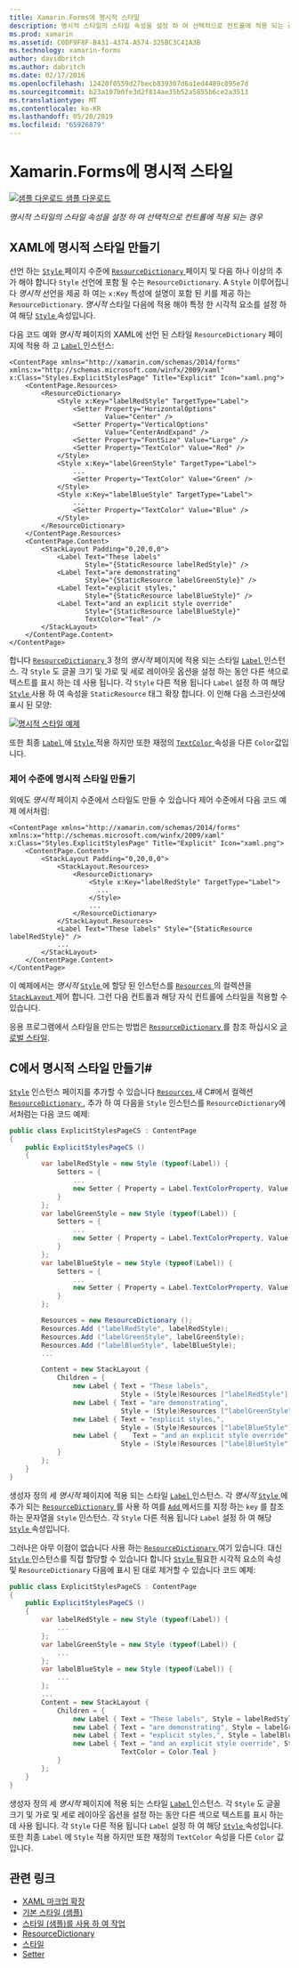```yaml
---
title: Xamarin.Forms에 명시적 스타일
description: 명시적 스타일의 스타일 속성을 설정 하 여 선택적으로 컨트롤에 적용 되는 경우 이 문서에서는 Xamarin.Forms 응용 프로그램에 명시적 스타일을 사용 하는 방법을 설명 합니다.
ms.prod: xamarin
ms.assetid: C0DF9F8F-B431-4374-A574-325BC3C41A3B
ms.technology: xamarin-forms
author: davidbritch
ms.author: dabritch
ms.date: 02/17/2016
ms.openlocfilehash: 12420f0559d27becb839307d6a1ed4489c895e7d
ms.sourcegitcommit: b23a107b0fe3d2f814ae35b52a5855b6ce2a3513
ms.translationtype: MT
ms.contentlocale: ko-KR
ms.lasthandoff: 05/20/2019
ms.locfileid: "65926879"
---
```

# <a name="explicit-styles-in-xamarinforms"></a>Xamarin.Forms에 명시적 스타일

[![샘플 다운로드](~/media/shared/download.png) 샘플 다운로드](https://developer.xamarin.com/samples/xamarin-forms/UserInterface/Styles/BasicStyles/)

_명시적 스타일의 스타일 속성을 설정 하 여 선택적으로 컨트롤에 적용 되는 경우_

## <a name="create-an-explicit-style-in-xaml"></a>XAML에 명시적 스타일 만들기

선언 하는 [ `Style` ](xref:Xamarin.Forms.Style) 페이지 수준에 [ `ResourceDictionary` ](xref:Xamarin.Forms.ResourceDictionary) 페이지 및 다음 하나 이상의 추가 해야 합니다 `Style` 선언에 포함 될 수는 `ResourceDictionary`. A `Style` 이루어집니다 *명시적* 선언을 제공 하 여는 `x:Key` 특성에 설명이 포함 된 키를 제공 하는 `ResourceDictionary`. *명시적* 스타일 다음에 적용 해야 특정 한 시각적 요소를 설정 하 여 해당 [ `Style` ](xref:Xamarin.Forms.NavigableElement.Style) 속성입니다.

다음 코드 예와 *명시적* 페이지의 XAML에 선언 된 스타일 `ResourceDictionary` 페이지에 적용 하 고 [ `Label` ](xref:Xamarin.Forms.Label) 인스턴스:

```xaml
<ContentPage xmlns="http://xamarin.com/schemas/2014/forms" xmlns:x="http://schemas.microsoft.com/winfx/2009/xaml" x:Class="Styles.ExplicitStylesPage" Title="Explicit" Icon="xaml.png">
    <ContentPage.Resources>
        <ResourceDictionary>
            <Style x:Key="labelRedStyle" TargetType="Label">
                <Setter Property="HorizontalOptions"
                        Value="Center" />
                <Setter Property="VerticalOptions"
                        Value="CenterAndExpand" />
                <Setter Property="FontSize" Value="Large" />
                <Setter Property="TextColor" Value="Red" />
            </Style>
            <Style x:Key="labelGreenStyle" TargetType="Label">
                ...
                <Setter Property="TextColor" Value="Green" />
            </Style>
            <Style x:Key="labelBlueStyle" TargetType="Label">
                ...
                <Setter Property="TextColor" Value="Blue" />
            </Style>
        </ResourceDictionary>
    </ContentPage.Resources>
    <ContentPage.Content>
        <StackLayout Padding="0,20,0,0">
            <Label Text="These labels"
                   Style="{StaticResource labelRedStyle}" />
            <Label Text="are demonstrating"
                   Style="{StaticResource labelGreenStyle}" />
            <Label Text="explicit styles,"
                   Style="{StaticResource labelBlueStyle}" />
            <Label Text="and an explicit style override"
                   Style="{StaticResource labelBlueStyle}"
                   TextColor="Teal" />
        </StackLayout>
    </ContentPage.Content>
</ContentPage>
```

합니다 [ `ResourceDictionary` ](xref:Xamarin.Forms.ResourceDictionary) 3 정의 *명시적* 페이지에 적용 되는 스타일 [ `Label` ](xref:Xamarin.Forms.Label) 인스턴스. 각 `Style` 도 글꼴 크기 및 가로 및 세로 레이아웃 옵션을 설정 하는 동안 다른 색으로 텍스트를 표시 하는 데 사용 됩니다. 각 `Style` 다른 적용 됩니다 `Label` 설정 하 여 해당 [ `Style` ](xref:Xamarin.Forms.NavigableElement.Style) 사용 하 여 속성을 `StaticResource` 태그 확장 합니다. 이 인해 다음 스크린샷에 표시 된 모양:

[![](explicit-images/explicit-styles.png "명시적 스타일 예제")](explicit-images/explicit-styles-large.png#lightbox "명시적 스타일 예제")

또한 최종 [ `Label` ](xref:Xamarin.Forms.Label) 에 [ `Style` ](xref:Xamarin.Forms.Style) 적용 하지만 또한 재정의 [ `TextColor` ](xref:Xamarin.Forms.Label.TextColor) 속성을 다른 `Color`값입니다.

### <a name="create-an-explicit-style-at-the-control-level"></a>제어 수준에 명시적 스타일 만들기

외에도 *명시적* 페이지 수준에서 스타일도 만들 수 있습니다 제어 수준에서 다음 코드 예제 에서처럼:

```xaml
<ContentPage xmlns="http://xamarin.com/schemas/2014/forms" xmlns:x="http://schemas.microsoft.com/winfx/2009/xaml" x:Class="Styles.ExplicitStylesPage" Title="Explicit" Icon="xaml.png">
    <ContentPage.Content>
        <StackLayout Padding="0,20,0,0">
            <StackLayout.Resources>
                <ResourceDictionary>
                    <Style x:Key="labelRedStyle" TargetType="Label">
                      ...
                    </Style>
                    ...
                </ResourceDictionary>
            </StackLayout.Resources>
            <Label Text="These labels" Style="{StaticResource labelRedStyle}" />
            ...
        </StackLayout>
    </ContentPage.Content>
</ContentPage>
```

이 예제에서는 *명시적* [ `Style` ](xref:Xamarin.Forms.Style) 에 할당 된 인스턴스를 [ `Resources` ](xref:Xamarin.Forms.VisualElement.Resources) 의 컬렉션을 [ `StackLayout` ](xref:Xamarin.Forms.StackLayout) 제어 합니다. 그런 다음 컨트롤과 해당 자식 컨트롤에 스타일을 적용할 수 있습니다.

응용 프로그램에서 스타일을 만드는 방법은 [ `ResourceDictionary` ](xref:Xamarin.Forms.ResourceDictionary)를 참조 하십시오 [글로벌 스타일](~/xamarin-forms/user-interface/styles/application.md).

## <a name="create-an-explicit-style-in-c35"></a>C에서 명시적 스타일 만들기&#35;

[`Style`](xref:Xamarin.Forms.Style) 인스턴스 페이지를 추가할 수 있습니다 [ `Resources` ](xref:Xamarin.Forms.VisualElement.Resources) 새 C#에서 컬렉션 [ `ResourceDictionary` ](xref:Xamarin.Forms.ResourceDictionary), 추가 하 여 다음을 `Style` 인스턴스를 `ResourceDictionary`에서처럼는 다음 코드 예제:

```csharp
public class ExplicitStylesPageCS : ContentPage
{
    public ExplicitStylesPageCS ()
    {
        var labelRedStyle = new Style (typeof(Label)) {
            Setters = {
                ...
                new Setter { Property = Label.TextColorProperty, Value = Color.Red    }
            }
        };
        var labelGreenStyle = new Style (typeof(Label)) {
            Setters = {
                ...
                new Setter { Property = Label.TextColorProperty, Value = Color.Green }
            }
        };
        var labelBlueStyle = new Style (typeof(Label)) {
            Setters = {
                ...
                new Setter { Property = Label.TextColorProperty, Value = Color.Blue }
            }
        };

        Resources = new ResourceDictionary ();
        Resources.Add ("labelRedStyle", labelRedStyle);
        Resources.Add ("labelGreenStyle", labelGreenStyle);
        Resources.Add ("labelBlueStyle", labelBlueStyle);
        ...

        Content = new StackLayout {
            Children = {
                new Label { Text = "These labels",
                            Style = (Style)Resources ["labelRedStyle"] },
                new Label { Text = "are demonstrating",
                            Style = (Style)Resources ["labelGreenStyle"] },
                new Label { Text = "explicit styles,",
                            Style = (Style)Resources ["labelBlueStyle"] },
                new Label {    Text = "and an explicit style override",
                            Style = (Style)Resources ["labelBlueStyle"], TextColor = Color.Teal }
            }
        };
    }
}
```

생성자 정의 세 *명시적* 페이지에 적용 되는 스타일 [ `Label` ](xref:Xamarin.Forms.Label) 인스턴스. 각 *명시적* [ `Style` ](xref:Xamarin.Forms.Style) 에 추가 되는 [ `ResourceDictionary` ](xref:Xamarin.Forms.ResourceDictionary) 를 사용 하 여를 [ `Add` ](xref:Xamarin.Forms.ResourceDictionary.Add(System.String,System.Object)) 메서드를 지정 하는 `key` 를 참조 하는 문자열을 `Style` 인스턴스. 각 `Style` 다른 적용 됩니다 `Label` 설정 하 여 해당 [ `Style` ](xref:Xamarin.Forms.NavigableElement.Style) 속성입니다.

그러나은 아무 이점이 없습니다 사용 하는 [ `ResourceDictionary` ](xref:Xamarin.Forms.ResourceDictionary) 여기 있습니다. 대신 [ `Style` ](xref:Xamarin.Forms.Style) 인스턴스를 직접 할당할 수 있습니다 합니다 [ `Style` ](xref:Xamarin.Forms.NavigableElement.Style) 필요한 시각적 요소의 속성 및 `ResourceDictionary` 다음에 표시 된 대로 제거할 수 있습니다 코드 예제:

```csharp
public class ExplicitStylesPageCS : ContentPage
{
    public ExplicitStylesPageCS ()
    {
        var labelRedStyle = new Style (typeof(Label)) {
            ...
        };
        var labelGreenStyle = new Style (typeof(Label)) {
            ...
        };
        var labelBlueStyle = new Style (typeof(Label)) {
            ...
        };
        ...
        Content = new StackLayout {
            Children = {
                new Label { Text = "These labels", Style = labelRedStyle },
                new Label { Text = "are demonstrating", Style = labelGreenStyle },
                new Label { Text = "explicit styles,", Style = labelBlueStyle },
                new Label { Text = "and an explicit style override", Style = labelBlueStyle,
                            TextColor = Color.Teal }
            }
        };
    }
}
```

생성자 정의 세 *명시적* 페이지에 적용 되는 스타일 [ `Label` ](xref:Xamarin.Forms.Label) 인스턴스. 각 `Style` 도 글꼴 크기 및 가로 및 세로 레이아웃 옵션을 설정 하는 동안 다른 색으로 텍스트를 표시 하는 데 사용 됩니다. 각 `Style` 다른 적용 됩니다 `Label` 설정 하 여 해당 [ `Style` ](xref:Xamarin.Forms.NavigableElement.Style) 속성입니다. 또한 최종 `Label` 에 `Style` 적용 하지만 또한 재정의 `TextColor` 속성을 다른 `Color` 값입니다.

## <a name="related-links"></a>관련 링크

- [XAML 마크업 확장](~/xamarin-forms/xaml/xaml-basics/xaml-markup-extensions.md)
- [기본 스타일 (샘플)](https://developer.xamarin.com/samples/xamarin-forms/UserInterface/Styles/BasicStyles/)
- [스타일 (샘플)를 사용 하 여 작업](https://developer.xamarin.com/samples/xamarin-forms/WorkingWithStyles/)
- [ResourceDictionary](xref:Xamarin.Forms.ResourceDictionary)
- [스타일](xref:Xamarin.Forms.Style)
- [Setter](xref:Xamarin.Forms.Setter)
